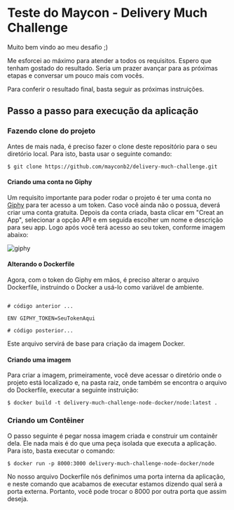 # Teste do Maycon - Delivery Much Challenge

Muito bem vindo ao meu desafio ;)

Me esforcei ao máximo para atender a todos os requisitos. Espero que tenham gostado do resultado. Seria um prazer avançar para as próximas etapas e conversar um pouco mais com vocês.

Para conferir o resultado final, basta seguir as próximas instruições.


## Passo a passo para execução da aplicação

### Fazendo clone do projeto 

Antes de mais nada, é preciso fazer o clone deste repositório para o seu diretório local. Para isto, basta usar o seguinte comando:

```
$ git clone https://github.com/mayconb2/delivery-much-challenge.git
```

#### Criando uma conta no Giphy

Um requisito importante para poder rodar o projeto é ter uma conta no [Giphy](https://developers.giphy.com/) para ter acesso a um token. Caso você ainda não o possua, deverá criar uma conta gratuita. Depois da conta criada, basta clicar em "Creat an App", selecionar a opção API e em seguida escolher um nome e descrição para seu app. Logo após você terá acesso ao seu token, conforme imagem abaixo:

![giphy](https://user-images.githubusercontent.com/40521982/85246452-0dffa680-b421-11ea-8016-615f4ccae91d.jpeg)

#### Alterando o Dockerfile

Agora, com o token do Giphy em mãos, é preciso alterar o arquivo Dockerfile, instruindo o Docker a usá-lo como variável de ambiente.

```

# código anterior ...

ENV GIPHY_TOKEN=SeuTokenAqui

# código posterior...
```

Este arquivo servirá de base para criação da imagem Docker.

#### Criando uma imagem

Para criar a imagem, primeiramente, você deve acessar o diretório onde o projeto está localizado e, na pasta raiz, onde também se encontra o arquivo do Dockerfile, executar a seguinte instruição:

```
$ docker build -t delivery-much-challenge-node-docker/node:latest .
```

### Criando um Contêiner

O passo seguinte é pegar nossa imagem criada e construir um containêr dela. Ele nada mais é do que uma peça isolada que executa a aplicação. Para isto, basta executar o comando:

```
$ docker run -p 8000:3000 delivery-much-challenge-node-docker/node
```

No nosso arquivo Dockerfile nós definimos uma porta interna da aplicação, e neste comando que acabamos de executar estamos dizendo qual será a porta externa. Portanto, você pode trocar o 8000 por outra porta que assim deseja.


